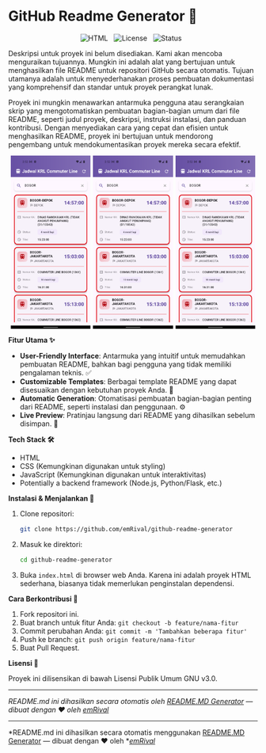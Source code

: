 # GitHub Readme Generator 📝

<p align="center">
  <img style="margin-right: 8px;" src="https://img.shields.io/badge/Language-HTML-orange.svg" alt="HTML">
  <img style="margin-right: 8px;" src="https://img.shields.io/badge/License-GPLv3-blue.svg" alt="License">
  <img style="margin-right: 8px;" src="https://img.shields.io/badge/Status-Development-green.svg" alt="Status">
</p>

Deskripsi untuk proyek ini belum disediakan.  Kami akan mencoba menguraikan tujuannya.  Mungkin ini adalah alat yang bertujuan untuk menghasilkan file README untuk repositori GitHub secara otomatis.  Tujuan utamanya adalah untuk menyederhanakan proses pembuatan dokumentasi yang komprehensif dan standar untuk proyek perangkat lunak.

Proyek ini mungkin menawarkan antarmuka pengguna atau serangkaian skrip yang mengotomatiskan pembuatan bagian-bagian umum dari file README, seperti judul proyek, deskripsi, instruksi instalasi, dan panduan kontribusi. Dengan menyediakan cara yang cepat dan efisien untuk menghasilkan README, proyek ini bertujuan untuk mendorong pengembang untuk mendokumentasikan proyek mereka secara efektif.

<p align="center" style="display: flex; gap: 1%; justify-content: center;"><img src="https://raw.githubusercontent.com/emRival/commuterline-schedule/refs/heads/main/screenshots/train_list.png" alt="Pratinjau" width="32%">
<img src="https://raw.githubusercontent.com/emRival/commuterline-schedule/refs/heads/main/screenshots/train_list.png" alt="Pratinjau" width="32%">
<img src="https://raw.githubusercontent.com/emRival/commuterline-schedule/refs/heads/main/screenshots/train_list.png" alt="Pratinjau" width="32%"></p>

**Fitur Utama ✨**

*   **User-Friendly Interface**:  Antarmuka yang intuitif untuk memudahkan pembuatan README, bahkan bagi pengguna yang tidak memiliki pengalaman teknis. ✅
*   **Customizable Templates**: Berbagai template README yang dapat disesuaikan dengan kebutuhan proyek Anda. 🎨
*   **Automatic Generation**: Otomatisasi pembuatan bagian-bagian penting dari README, seperti instalasi dan penggunaan. ⚙️
*   **Live Preview**: Pratinjau langsung dari README yang dihasilkan sebelum disimpan. 👀

**Tech Stack 🛠️**

*   HTML
*   CSS (Kemungkinan digunakan untuk styling)
*   JavaScript (Kemungkinan digunakan untuk interaktivitas)
*   Potentially a backend framework (Node.js, Python/Flask, etc.)

**Instalasi & Menjalankan 🚀**

1. Clone repositori:
   ```bash
   git clone https://github.com/emRival/github-readme-generator
   ```
2. Masuk ke direktori:
   ```bash
   cd github-readme-generator
   ```
3. Buka `index.html` di browser web Anda. Karena ini adalah proyek HTML sederhana, biasanya tidak memerlukan penginstalan dependensi.

**Cara Berkontribusi 🤝**

1.  Fork repositori ini.
2.  Buat branch untuk fitur Anda: `git checkout -b feature/nama-fitur`
3.  Commit perubahan Anda: `git commit -m 'Tambahkan beberapa fitur'`
4.  Push ke branch: `git push origin feature/nama-fitur`
5.  Buat Pull Request.

**Lisensi 📄**

Proyek ini dilisensikan di bawah Lisensi Publik Umum GNU v3.0.


---
*README.md ini dihasilkan secara otomatis oleh [README.MD Generator](https://github.com/emRival) — dibuat dengan ❤️ oleh [emRival](https://github.com/emRival)*

---
*README.md ini dihasilkan secara otomatis menggunakan [README.MD Generator](https://github.com/emRival) — dibuat dengan ❤️ oleh **[emRival](https://github.com/emRival)*
